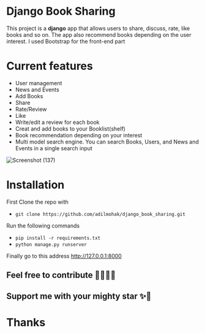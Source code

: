 # Django Book Sharing

This project is a **django** app that allows users to share, discuss, rate, like books and so on.
The app also recommend books depending on the user interest. I used Bootstrap for the front-end part

# Current features
* User management
* News and Events
* Add Books
* Share
* Rate/Review
* Like
* Write/edit a review for each book
* Creat and add books to your Booklist(shelf)
* Book recommendation depending on your interest
* Multi model search engine. You can search Books, Users, and News and Events in a single search input

![Screenshot (137)](https://user-images.githubusercontent.com/60693922/112548449-4e83ba80-8dcd-11eb-9807-2da98b29836d.png)

# Installation
First Clone the repo with 
* `git clone https://github.com/adilmohak/django_book_sharing.git`

Run the following commands 
* `pip install -r requirements.txt` 
* `python manage.py runserver`

Finally go to this address http://127.0.0.1:8000

## Feel free to contribute 👨‍💻👨‍💻
## Support me with your mighty star ✨🤩
# Thanks
